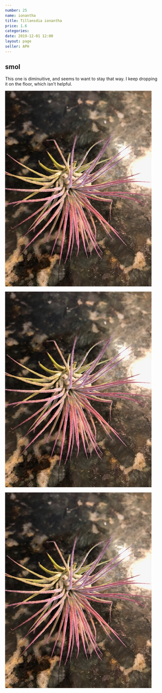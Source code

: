 ```yaml
---
number: 25
name: ionantha 
title: Tillansdia ionantha 
price: 1.6
categories:
date: 2019-12-01 12:00
layout: page
seller: APH
---
```

## smol

This one is diminuitive, and seems to want to stay that way. I keep dropping it on the floor, which isn't helpful.

!["Tillandsia ionantha"](/i/IMG_5482.jpeg "Tillandsia ionantha")

!["Tillandsia ionantha"](/i/IMG_5482.jpeg "Tillandsia ionantha")

!["Tillandsia ionantha"](/i/IMG_5482.jpeg "Tillandsia ionantha")
